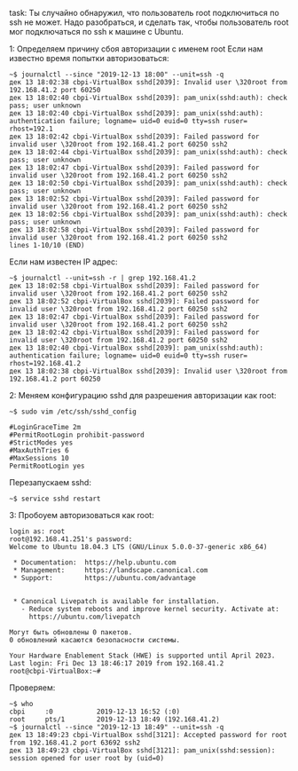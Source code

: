 task: 
Ты случайно обнаружил, что пользователь root подключиться по ssh не может. Надо разобраться, и сделать так, чтобы пользователь root мог подключаться по ssh к машине с Ubuntu.

1:
Определяем причину сбоя авторизации с именем root
Если нам известно время попытки авторизоваться:

```console
~$ journalctl --since "2019-12-13 18:00" --unit=ssh -q
дек 13 18:02:38 cbpi-VirtualBox sshd[2039]: Invalid user \320root from 192.168.41.2 port 60250
дек 13 18:02:40 cbpi-VirtualBox sshd[2039]: pam_unix(sshd:auth): check pass; user unknown
дек 13 18:02:40 cbpi-VirtualBox sshd[2039]: pam_unix(sshd:auth): authentication failure; logname= uid=0 euid=0 tty=ssh ruser= rhost=192.1
дек 13 18:02:42 cbpi-VirtualBox sshd[2039]: Failed password for invalid user \320root from 192.168.41.2 port 60250 ssh2
дек 13 18:02:44 cbpi-VirtualBox sshd[2039]: pam_unix(sshd:auth): check pass; user unknown
дек 13 18:02:47 cbpi-VirtualBox sshd[2039]: Failed password for invalid user \320root from 192.168.41.2 port 60250 ssh2
дек 13 18:02:50 cbpi-VirtualBox sshd[2039]: pam_unix(sshd:auth): check pass; user unknown
дек 13 18:02:52 cbpi-VirtualBox sshd[2039]: Failed password for invalid user \320root from 192.168.41.2 port 60250 ssh2
дек 13 18:02:56 cbpi-VirtualBox sshd[2039]: pam_unix(sshd:auth): check pass; user unknown
дек 13 18:02:58 cbpi-VirtualBox sshd[2039]: Failed password for invalid user \320root from 192.168.41.2 port 60250 ssh2
lines 1-10/10 (END)
```

Если нам известен IP адрес:

```console
~$ journalctl --unit=ssh -r | grep 192.168.41.2
дек 13 18:02:58 cbpi-VirtualBox sshd[2039]: Failed password for invalid user \320root from 192.168.41.2 port 60250 ssh2
дек 13 18:02:52 cbpi-VirtualBox sshd[2039]: Failed password for invalid user \320root from 192.168.41.2 port 60250 ssh2
дек 13 18:02:47 cbpi-VirtualBox sshd[2039]: Failed password for invalid user \320root from 192.168.41.2 port 60250 ssh2
дек 13 18:02:42 cbpi-VirtualBox sshd[2039]: Failed password for invalid user \320root from 192.168.41.2 port 60250 ssh2
дек 13 18:02:40 cbpi-VirtualBox sshd[2039]: pam_unix(sshd:auth): authentication failure; logname= uid=0 euid=0 tty=ssh ruser= rhost=192.168.41.2
дек 13 18:02:38 cbpi-VirtualBox sshd[2039]: Invalid user \320root from 192.168.41.2 port 60250
```

2:
Меняем конфигурацию sshd для разрешения авторизации как root:

```console
~$ sudo vim /etc/ssh/sshd_config
```

```vim
#LoginGraceTime 2m
#PermitRootLogin prohibit-password
#StrictModes yes
#MaxAuthTries 6
#MaxSessions 10
PermitRootLogin yes
```

Перезапускаем sshd:

```console
~$ service sshd restart
```

3:
Пробоуем авторизоваться как root:

```console
login as: root
root@192.168.41.251's password:
Welcome to Ubuntu 18.04.3 LTS (GNU/Linux 5.0.0-37-generic x86_64)

 * Documentation:  https://help.ubuntu.com
 * Management:     https://landscape.canonical.com
 * Support:        https://ubuntu.com/advantage


 * Canonical Livepatch is available for installation.
   - Reduce system reboots and improve kernel security. Activate at:
     https://ubuntu.com/livepatch

Могут быть обновлены 0 пакетов.
0 обновлений касаются безопасности системы.

Your Hardware Enablement Stack (HWE) is supported until April 2023.
Last login: Fri Dec 13 18:46:17 2019 from 192.168.41.2
root@cbpi-VirtualBox:~#
```

Проверяем:

```console
~$ who
cbpi     :0           2019-12-13 16:52 (:0)
root     pts/1        2019-12-13 18:49 (192.168.41.2)
~$ journalctl --since "2019-12-13 18:49" --unit=ssh -q
дек 13 18:49:23 cbpi-VirtualBox sshd[3121]: Accepted password for root from 192.168.41.2 port 63692 ssh2
дек 13 18:49:23 cbpi-VirtualBox sshd[3121]: pam_unix(sshd:session): session opened for user root by (uid=0)
```
